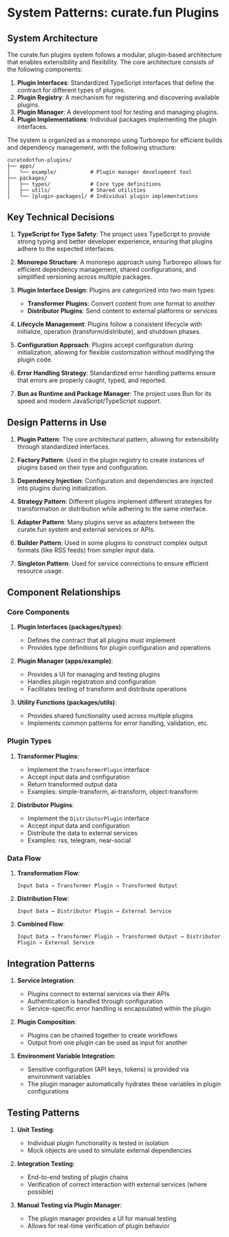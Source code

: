 # System Patterns: curate.fun Plugins

## System Architecture

The curate.fun plugins system follows a modular, plugin-based architecture that enables extensibility and flexibility. The core architecture consists of the following components:

1. **Plugin Interfaces**: Standardized TypeScript interfaces that define the contract for different types of plugins.
2. **Plugin Registry**: A mechanism for registering and discovering available plugins.
3. **Plugin Manager**: A development tool for testing and managing plugins.
4. **Plugin Implementations**: Individual packages implementing the plugin interfaces.

The system is organized as a monorepo using Turborepo for efficient builds and dependency management, with the following structure:

```
curatedotfun-plugins/
├── apps/
│   └── example/           # Plugin manager development tool
├── packages/
│   ├── types/             # Core type definitions
│   ├── utils/             # Shared utilities
│   └── [plugin-packages]/ # Individual plugin implementations
```

## Key Technical Decisions

1. **TypeScript for Type Safety**: The project uses TypeScript to provide strong typing and better developer experience, ensuring that plugins adhere to the expected interfaces.

2. **Monorepo Structure**: A monorepo approach using Turborepo allows for efficient dependency management, shared configurations, and simplified versioning across multiple packages.

3. **Plugin Interface Design**: Plugins are categorized into two main types:
   - **Transformer Plugins**: Convert content from one format to another
   - **Distributor Plugins**: Send content to external platforms or services

4. **Lifecycle Management**: Plugins follow a consistent lifecycle with initialize, operation (transform/distribute), and shutdown phases.

5. **Configuration Approach**: Plugins accept configuration during initialization, allowing for flexible customization without modifying the plugin code.

6. **Error Handling Strategy**: Standardized error handling patterns ensure that errors are properly caught, typed, and reported.

7. **Bun as Runtime and Package Manager**: The project uses Bun for its speed and modern JavaScript/TypeScript support.

## Design Patterns in Use

1. **Plugin Pattern**: The core architectural pattern, allowing for extensibility through standardized interfaces.

2. **Factory Pattern**: Used in the plugin registry to create instances of plugins based on their type and configuration.

3. **Dependency Injection**: Configuration and dependencies are injected into plugins during initialization.

4. **Strategy Pattern**: Different plugins implement different strategies for transformation or distribution while adhering to the same interface.

5. **Adapter Pattern**: Many plugins serve as adapters between the curate.fun system and external services or APIs.

6. **Builder Pattern**: Used in some plugins to construct complex output formats (like RSS feeds) from simpler input data.

7. **Singleton Pattern**: Used for service connections to ensure efficient resource usage.

## Component Relationships

### Core Components

1. **Plugin Interfaces (packages/types)**:
   - Defines the contract that all plugins must implement
   - Provides type definitions for plugin configuration and operations

2. **Plugin Manager (apps/example)**:
   - Provides a UI for managing and testing plugins
   - Handles plugin registration and configuration
   - Facilitates testing of transform and distribute operations

3. **Utility Functions (packages/utils)**:
   - Provides shared functionality used across multiple plugins
   - Implements common patterns for error handling, validation, etc.

### Plugin Types

1. **Transformer Plugins**:
   - Implement the `TransformerPlugin` interface
   - Accept input data and configuration
   - Return transformed output data
   - Examples: simple-transform, ai-transform, object-transform

2. **Distributor Plugins**:
   - Implement the `DistributorPlugin` interface
   - Accept input data and configuration
   - Distribute the data to external services
   - Examples: rss, telegram, near-social

### Data Flow

1. **Transformation Flow**:
   ```
   Input Data → Transformer Plugin → Transformed Output
   ```

2. **Distribution Flow**:
   ```
   Input Data → Distributor Plugin → External Service
   ```

3. **Combined Flow**:
   ```
   Input Data → Transformer Plugin → Transformed Output → Distributor Plugin → External Service
   ```

## Integration Patterns

1. **Service Integration**:
   - Plugins connect to external services via their APIs
   - Authentication is handled through configuration
   - Service-specific error handling is encapsulated within the plugin

2. **Plugin Composition**:
   - Plugins can be chained together to create workflows
   - Output from one plugin can be used as input for another

3. **Environment Variable Integration**:
   - Sensitive configuration (API keys, tokens) is provided via environment variables
   - The plugin manager automatically hydrates these variables in plugin configurations

## Testing Patterns

1. **Unit Testing**:
   - Individual plugin functionality is tested in isolation
   - Mock objects are used to simulate external dependencies

2. **Integration Testing**:
   - End-to-end testing of plugin chains
   - Verification of correct interaction with external services (where possible)

3. **Manual Testing via Plugin Manager**:
   - The plugin manager provides a UI for manual testing
   - Allows for real-time verification of plugin behavior
